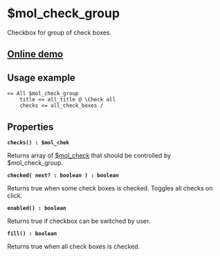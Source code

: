 # $mol_check_group

Checkbox for group of check boxes.

## [Online demo](https://mol.hyoo.ru/#!section=demos/readme/demo=mol_check_group_demo)

## Usage example

```
<= All $mol_check_group
	title <= all_title @ \Check all
	checks <= all_check_boxes /
```

## Properties

**`checks() : $mol_chek`**

Returns array of [$mol_check](..) that should be controlled by $mol_check_group.

**`checked( next? : boolean ) : boolean`**

Returns true when some check boxes is checked. Toggles all checks on click.

**`enabled() : boolean`**

Returns true if checkbox can be switched by user.

**`fill() : boolean`**

Returns true when all check boxes is checked.
